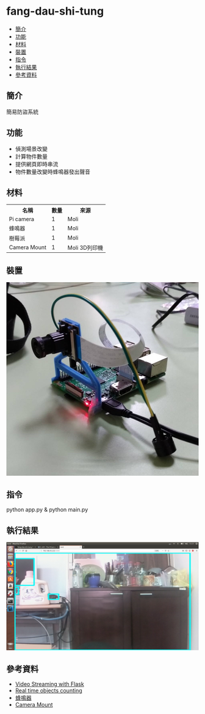 # fang-dau-shi-tung

* [簡介](#intro)
* [功能](#func)
* [材料](#mat)
* [裝置](#dev)
* [指令](#comm)
* [執行結果](#res)
* [參考資料](#ref)

<h2 id = "intro"> 簡介 </h2>

簡易防盜系統

<h2 id = "func"> 功能 </h2>

* 偵測場景改變
* 計算物件數量
* 提供網頁即時串流
* 物件數量改變時蜂鳴器發出聲音

<h2 id = "mat"> 材料 </h2>
<table><th>名稱</th><th>數量</th><th>來源</th>
  <tr><td>Pi camera</td><td>1</td><td>Moli</td></tr>
  <tr><td>蜂鳴器</td><td>1</td><td>Moli</td></tr>
  <tr><td>樹莓派</td><td>1</td><td>Moli</td></tr>
  <tr><td>Camera Mount</td><td>1</td><td>Moli 3D列印機</td></tr></table>

<h2 id = "dev"> 裝置 </h2>
<img src="https://github.com/JiaWeiHsu/fang-dau-shi-tung/blob/master/image/%E8%A3%9D%E7%BD%AE.jpg">

<h2 id = "comm"> 指令 </h2>
  python app.py & python main.py

<h2 id = "res"> 執行結果 </h2>
<img src="https://github.com/JiaWeiHsu/fang-dau-shi-tung/blob/master/image/img.png">

<h2 id ="ref"> 參考資料 </h2>

* [Video Streaming with Flask][1]
* [Real time objects counting][2]
* [蜂鳴器][3]
* [Camera Mount][4]

[1]:https://blog.miguelgrinberg.com/post/video-streaming-with-flask
[2]:https://github.com/EmanuelOverflow/object-counting
[3]:https://sites.google.com/site/zsgititit/home/raspberry-shu-mei-pai/raspberry-shi-yong-fengbuzzier
[4]:https://all3dp.com/raspberry-pi-camera-cases-mounts/

